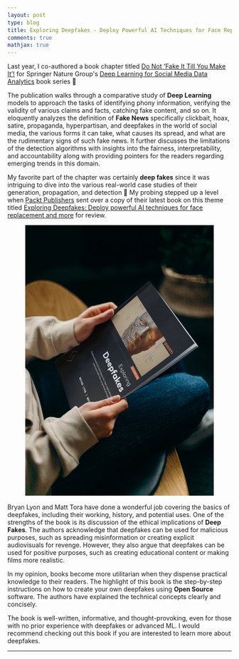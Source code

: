 ```yaml
---
layout: post
type: blog
title: Exploring Deepfakes - Deploy Powerful AI Techniques for Face Replacement and More 🥸
comments: true
mathjax: true
---
```


<p>Last year, I co-authored a book chapter titled <a href="https://link.springer.com/chapter/10.1007/978-3-031-10869-3_12" target="_blank">Do Not ‘Fake It Till You Make It’!</a> for Springer Nature Group's <a href="https://link.springer.com/book/10.1007/978-3-031-10869-3" target="_blank">Deep Learning for Social Media Data Analytics</a> book series 📕</p>

<p>The publication walks through a comparative study of <strong>Deep Learning</strong> models to approach the tasks of identifying phony information, verifying the validity of various claims and facts, catching fake content, and so on.  It eloquently analyzes the definition of <strong>Fake News</strong> specifically clickbait, hoax, satire, propaganda, hyperpartisan, and deepfakes in the world of social media, the various forms it can take, what causes its spread, and what are the rudimentary signs of such fake news. It further discusses the limitations of the detection algorithms with insights into the fairness, interpretability, and accountability along with providing pointers for the readers regarding emerging trends in this domain.</p>

<p>My favorite part of the chapter was certainly <strong>deep fakes</strong> since it was intriguing to dive into the various real-world case studies of their generation, propagation, and detection 🥸 My probing stepped up a level when <a href="https://www.packtpub.com/" target="_blank">Packt Publishers</a> sent over a copy of their latest book on this theme titled <a href="https://www.amazon.com/Exploring-Deepfakes-techniques-replacement-comprehensive/dp/1801810699" target="_blank">Exploring Deepfakes: Deploy powerful AI techniques for face replacement and more</a> for review.</p>

<figure class="wp-block-image"><img src="../images/bookreview.jpg" width=500px></figure>

<p>Bryan Lyon and Matt Tora have done a wonderful job covering the basics of deepfakes, including their working, history, and potential uses. One of the strengths of the book is its discussion of the ethical implications of <strong>Deep Fakes</strong>. The authors acknowledge that deepfakes can be used for malicious purposes, such as spreading misinformation or creating explicit audiovisuals for revenge. However, they also argue that deepfakes can be used for positive purposes, such as creating educational content or making films more realistic.</p>

<p>In my opinion, books become more utilitarian when they dispense practical knowledge to their readers. The highlight of this book is the step-by-step instructions on how to create your own deepfakes using <strong>Open Source</strong> software. The authors have explained the technical concepts clearly and concisely.</p>

<p>The book is well-written, informative, and thought-provoking, even for those with no prior experience with deepfakes or advanced ML. I would recommend checking out this book if you are interested to learn more about deepfakes.</p>
<hr>
